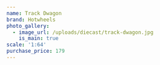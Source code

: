 ```yaml
---
name: Track Dwagon
brand: Hotwheels
photo_gallery:
  - image_url: /uploads/diecast/track-dwagon.jpg
    is_main: true
scale: '1:64'
purchase_price: 179
---
```


